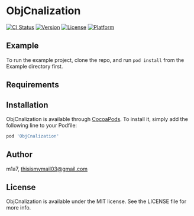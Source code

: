 # ObjCnalization

[![CI Status](http://img.shields.io/travis/m1a7/ObjCnalization.svg?style=flat)](https://travis-ci.org/m1a7/ObjCnalization)
[![Version](https://img.shields.io/cocoapods/v/ObjCnalization.svg?style=flat)](http://cocoapods.org/pods/ObjCnalization)
[![License](https://img.shields.io/cocoapods/l/ObjCnalization.svg?style=flat)](http://cocoapods.org/pods/ObjCnalization)
[![Platform](https://img.shields.io/cocoapods/p/ObjCnalization.svg?style=flat)](http://cocoapods.org/pods/ObjCnalization)

## Example

To run the example project, clone the repo, and run `pod install` from the Example directory first.

## Requirements

## Installation

ObjCnalization is available through [CocoaPods](http://cocoapods.org). To install
it, simply add the following line to your Podfile:

```ruby
pod 'ObjCnalization'
```

## Author

m1a7, thisismymail03@gmail.com

## License

ObjCnalization is available under the MIT license. See the LICENSE file for more info.

